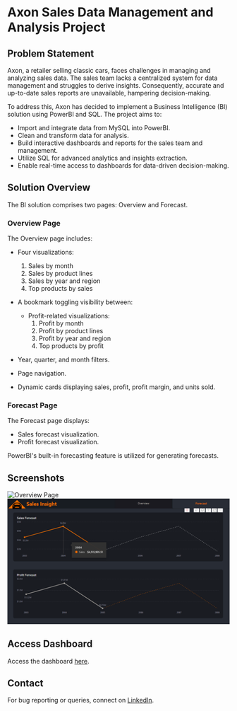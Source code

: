 # Axon Sales Data Management and Analysis Project

## Problem Statement

Axon, a retailer selling classic cars, faces challenges in managing and analyzing sales data. The sales team lacks a centralized system for data management and struggles to derive insights. Consequently, accurate and up-to-date sales reports are unavailable, hampering decision-making.

To address this, Axon has decided to implement a Business Intelligence (BI) solution using PowerBI and SQL. The project aims to:

- Import and integrate data from MySQL into PowerBI.
- Clean and transform data for analysis.
- Build interactive dashboards and reports for the sales team and management.
- Utilize SQL for advanced analytics and insights extraction.
- Enable real-time access to dashboards for data-driven decision-making.

## Solution Overview

The BI solution comprises two pages: Overview and Forecast.

### Overview Page

The Overview page includes:

- Four visualizations:
  1. Sales by month
  2. Sales by product lines
  3. Sales by year and region
  4. Top products by sales

- A bookmark toggling visibility between:
  - Profit-related visualizations:
    1. Profit by month
    2. Profit by product lines
    3. Profit by year and region
    4. Top products by profit

- Year, quarter, and month filters.
- Page navigation.
- Dynamic cards displaying sales, profit, profit margin, and units sold.

### Forecast Page

The Forecast page displays:

- Sales forecast visualization.
- Profit forecast visualization.

PowerBI's built-in forecasting feature is utilized for generating forecasts.

## Screenshots

![Overview Page]()
![Forecast Page](Overview.png)

## Access Dashboard

Access the dashboard [here](https://app.powerbi.com/view?r=eyJrIjoiZDhmZTUwNDgtZjE1NS00NzlmLTk4OGYtNWZkY2Y0NGNiZWEwIiwidCI6ImM2ZTU0OWIzLTVmNDUtNDAzMi1hYWU5LWQ0MjQ0ZGM1YjJjNCJ9&pageName=ReportSection88c363680d1324008e55).

## Contact

For bug reporting or queries, connect on [LinkedIn](https://www.linkedin.com/in/pratheekpshenoy/).
